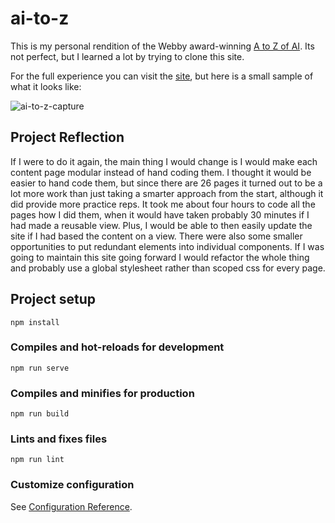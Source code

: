 # ai-to-z

This is my personal rendition of the Webby award-winning [A to Z of AI](https://atozofai.withgoogle.com/intl/en-US/). Its not perfect, but I learned a lot by trying to clone this site.

For the full experience you can visit the [site](https://ai-to-z.herokuapp.com/), but here is a small sample of what it looks like:

![ai-to-z-capture](https://user-images.githubusercontent.com/78166995/135475072-ef6dc8dd-d36d-457c-aa07-5230392bf343.PNG)

## Project Reflection

If I were to do it again, the main thing I would change is I would make each content page modular instead of hand coding them. I thought it would be easier to hand code them, but since there are 26 pages it turned out to be a lot more work than just taking a smarter approach from the start, although it did provide more practice reps. It took me about four hours to code all the pages how I did them, when it would have taken probably 30 minutes if I had made a reusable view. Plus, I would be able to then easily update the site if I had based the content on a view. There were also some smaller opportunities to put redundant elements into individual components. If I was going to maintain this site going forward I would refactor the whole thing and probably use a global stylesheet rather than scoped css for every page.

## Project setup
```
npm install
```

### Compiles and hot-reloads for development
```
npm run serve
```

### Compiles and minifies for production
```
npm run build
```

### Lints and fixes files
```
npm run lint
```

### Customize configuration
See [Configuration Reference](https://cli.vuejs.org/config/).
